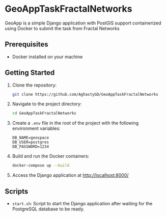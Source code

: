 # GeoAppTaskFractalNetworks

GeoApp is a simple Django application with PostGIS support containerized using Docker to submit the task from Fractal Networks

## Prerequisites

- Docker installed on your machine

## Getting Started

1. Clone the repository:

    ```bash
    git clone https://github.com/AghastyGD/GeoAppTaskFractalNetworks
    ```

2. Navigate to the project directory:

    ```bash
    cd GeoAppTaskFractalNetworks
    ```

3. Create a `.env` file in the root of the project with the following environment variables:

    ```env
    DB_NAME=geospace
    DB_USER=postgres
    DB_PASSWORD=1234
    ```

4. Build and run the Docker containers:

    ```bash
    docker-compose up --build
    ```

5. Access the Django application at [http://localhost:8000/](http://localhost:8000/)

## Scripts

- `start.sh`: Script to start the Django application after waiting for the PostgreSQL database to be ready.

